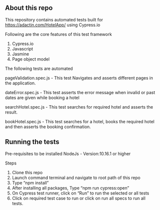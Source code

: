 About this repo
----------------
This repository contains automated tests built for https://adactin.com/HotelApp/ using Cypress.io 

Following are the core features of this test framework

1.	Cypress.io
2.	Javascript
3.	Jasmine
4.	Page object model

The following tests are automated

pageValidation.spec.js - This test Navigates and asserts different pages in the application. 

dateError.spec.js - This test asserts the error message when invalid or past dates are given while booking a hotel 

searchHotel.spec.js - This test searches for required hotel and asserts the result. 

bookHotel.spec.js - This test searches for a hotel, books the required hotel and then asserts the booking confirmation. 


Running the tests
------------------
Pre-requisites to be installed 
NodeJs  - Version:10.16.1 or higher 

Steps
1.	Clone this repo 
2.	Launch command terminal and navigate to root path of this repo
3.	Type “npm install” 
4.	After installing all packages, Type “npm run cypress:open”
5.	On Cypress test runner, click on “Run” to run the selected or all tests
6.	Click on required test case to run or click on run all specs to run all tests. 
